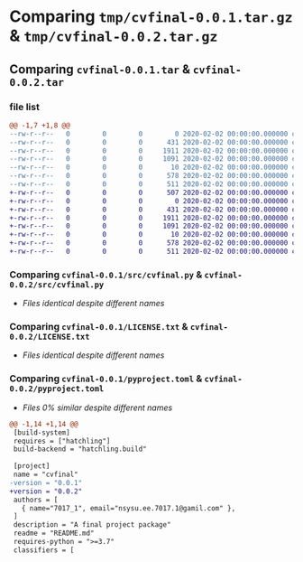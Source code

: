 # Comparing `tmp/cvfinal-0.0.1.tar.gz` & `tmp/cvfinal-0.0.2.tar.gz`

## Comparing `cvfinal-0.0.1.tar` & `cvfinal-0.0.2.tar`

### file list

```diff
@@ -1,7 +1,8 @@
--rw-r--r--   0        0        0        0 2020-02-02 00:00:00.000000 cvfinal-0.0.1/src/__init__.py
--rw-r--r--   0        0        0      431 2020-02-02 00:00:00.000000 cvfinal-0.0.1/src/aaa.py
--rw-r--r--   0        0        0     1911 2020-02-02 00:00:00.000000 cvfinal-0.0.1/src/cvfinal.py
--rw-r--r--   0        0        0     1091 2020-02-02 00:00:00.000000 cvfinal-0.0.1/LICENSE.txt
--rw-r--r--   0        0        0       10 2020-02-02 00:00:00.000000 cvfinal-0.0.1/README.md
--rw-r--r--   0        0        0      578 2020-02-02 00:00:00.000000 cvfinal-0.0.1/pyproject.toml
--rw-r--r--   0        0        0      511 2020-02-02 00:00:00.000000 cvfinal-0.0.1/PKG-INFO
+-rw-r--r--   0        0        0      507 2020-02-02 00:00:00.000000 cvfinal-0.0.2/PKG-INFO
+-rw-r--r--   0        0        0        0 2020-02-02 00:00:00.000000 cvfinal-0.0.2/src/__init__.py
+-rw-r--r--   0        0        0      431 2020-02-02 00:00:00.000000 cvfinal-0.0.2/src/aaa.py
+-rw-r--r--   0        0        0     1911 2020-02-02 00:00:00.000000 cvfinal-0.0.2/src/cvfinal.py
+-rw-r--r--   0        0        0     1091 2020-02-02 00:00:00.000000 cvfinal-0.0.2/LICENSE.txt
+-rw-r--r--   0        0        0       10 2020-02-02 00:00:00.000000 cvfinal-0.0.2/README.md
+-rw-r--r--   0        0        0      578 2020-02-02 00:00:00.000000 cvfinal-0.0.2/pyproject.toml
+-rw-r--r--   0        0        0      511 2020-02-02 00:00:00.000000 cvfinal-0.0.2/PKG-INFO
```

### Comparing `cvfinal-0.0.1/src/cvfinal.py` & `cvfinal-0.0.2/src/cvfinal.py`

 * *Files identical despite different names*

### Comparing `cvfinal-0.0.1/LICENSE.txt` & `cvfinal-0.0.2/LICENSE.txt`

 * *Files identical despite different names*

### Comparing `cvfinal-0.0.1/pyproject.toml` & `cvfinal-0.0.2/pyproject.toml`

 * *Files 0% similar despite different names*

```diff
@@ -1,14 +1,14 @@
 [build-system]
 requires = ["hatchling"]
 build-backend = "hatchling.build"
 
 [project]
 name = "cvfinal"
-version = "0.0.1"
+version = "0.0.2"
 authors = [
   { name="7017_1", email="nsysu.ee.7017.1@gamil.com" },
 ]
 description = "A final project package"
 readme = "README.md"
 requires-python = ">=3.7"
 classifiers = [
```

